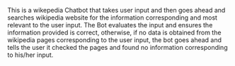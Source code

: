 This is a wikepedia Chatbot that takes user input and then goes ahead and searches wikipedia website for the information corresponding and most relevant to the user input.
The Bot evaluates the input and ensures the information provided is correct, otherwise, if no data is obtained from the wikipedia pages corresponding to the user input, the bot goes ahead and tells the user it checked the pages and found no information corresponding to his/her input.
